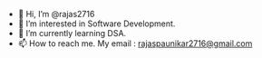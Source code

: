 - 👋 Hi, I’m @rajas2716
- 👀 I’m interested in Software Development.
- 🌱 I’m currently learning DSA.
- 📫 How to reach me. My email : rajaspaunikar2716@gmail.com

<!---
rajas2716/rajas2716 is a ✨ special ✨ repository because its `README.md` (this file) appears on your GitHub profile.
You can click the Preview link to take a look at your changes.
--->

